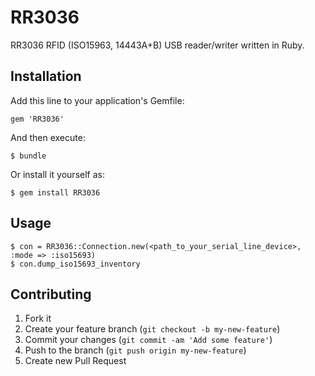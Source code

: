 # RR3036

RR3036 RFID (ISO15963, 14443A+B) USB reader/writer written in Ruby.


## Installation

Add this line to your application's Gemfile:

    gem 'RR3036'

And then execute:

    $ bundle

Or install it yourself as:

    $ gem install RR3036


## Usage

	$ con = RR3036::Connection.new(<path_to_your_serial_line_device>, :mode => :iso15693)
	$ con.dump_iso15693_inventory


## Contributing

1. Fork it
2. Create your feature branch (`git checkout -b my-new-feature`)
3. Commit your changes (`git commit -am 'Add some feature'`)
4. Push to the branch (`git push origin my-new-feature`)
5. Create new Pull Request
